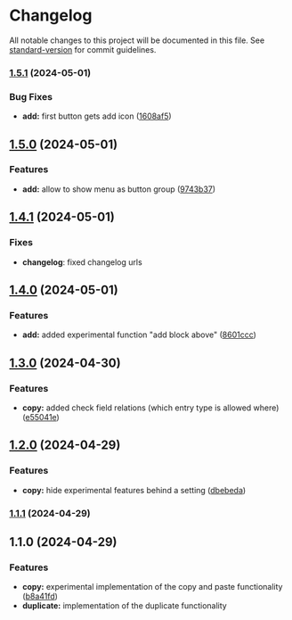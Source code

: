 # Changelog

All notable changes to this project will be documented in this file. See [standard-version](https://github.com/conventional-changelog/standard-version) for commit guidelines.

### [1.5.1](https://github.com/vandres/craft-matrix-extended/compare/v1.5.1...v1.5.0) (2024-05-01)


### Bug Fixes

* **add:** first button gets add icon ([1608af5](https://github.com/vandres/craft-matrix-extended/commit/1608af54f57807b98284f6b1900debb34510c285))

## [1.5.0](https://github.com/vandres/craft-matrix-extended/compare/v1.5.0...v1.4.1) (2024-05-01)


### Features

* **add:** allow to show menu as button group ([9743b37](https://github.com/vandres/craft-matrix-extended/commit/9743b374d49bca3fcee6a77f22efbb6655323ed9))

## [1.4.1](https://github.com/vandres/craft-matrix-extended/compare/v1.4.1...v1.4.0) (2024-05-01)

### Fixes

* **changelog**: fixed changelog urls


## [1.4.0](https://github.com/vandres/craft-matrix-extended/compare/v1.3.0...v1.4.0) (2024-05-01)


### Features

* **add:** added experimental function "add block above" ([8601ccc](https://github.com/vandres/craft-matrix-extended/commit/8601ccca0c1836834cdfda8e4c7aff6be46061da))

## [1.3.0](https://github.com/vandres/craft-matrix-extended/compare/v1.2.0...v1.3.0) (2024-04-30)


### Features

* **copy:** added check field relations (which entry type is allowed where) ([e55041e](https://github.com/vandres/craft-matrix-extended/commit/e55041e9c47e9516d945e39e51c90618d36825ac))

## [1.2.0](https://github.com/vandres/craft-matrix-extended/compare/v1.1.1...v1.2.0) (2024-04-29)


### Features

* **copy:** hide experimental features behind a setting ([dbebeda](https://github.com/vandres/craft-matrix-extended/commit/dbebeda887bfa601af47ccdf0d2b746c5bfe561f))

### [1.1.1](https://github.com/vandres/craft-matrix-extended/compare/v1.1.0...v1.1.1) (2024-04-29)

## 1.1.0 (2024-04-29)


### Features

* **copy:** experimental implementation of the copy and paste functionality ([b8a41fd](https://github.com/vandres/craft-matrix-extended/commit/b8a41fd81c003ba89e9daa7ccd055d7ee6e9c108))
* **duplicate:**  implementation of the duplicate functionality
